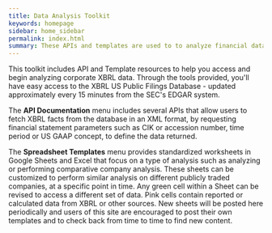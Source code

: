 ```yaml
---
title: Data Analysis Toolkit
keywords: homepage
sidebar: home_sidebar
permalink: index.html
summary: These APIs and templates are used to to analyze financial data supplied by public companies to the U. S. Securities and Exchange Commission.
---
```

This toolkit includes API and Template resources to help you access and begin analyzing corporate XBRL
data. Through the tools provided, you'll have easy access to the XBRL US Public Filings Database - updated approximately every 15 minutes from the SEC's EDGAR system.

The **API Documentation** menu includes several APIs that allow users to fetch XBRL facts from the database in an XML
format, by requesting financial statement parameters such as CIK or accession number, time period or
US GAAP concept, to define the data returned.

The **Spreadsheet Templates** menu provides standardized worksheets in Google Sheets and Excel that focus on a type
of analysis such as analyzing or performing comparative company analysis. These sheets can be
customized to perform similar analysis on different publicly traded companies, at a specific point in
time. Any green cell within a Sheet can be revised to access a different set of data. Pink cells contain
reported or calculated data from XBRL or other sources. New sheets will be posted here periodically and
users of this site are encouraged to post their own templates and to check back from time to time to
find new content.
